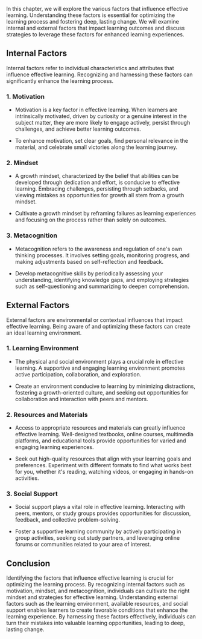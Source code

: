 
In this chapter, we will explore the various factors that influence effective learning. Understanding these factors is essential for optimizing the learning process and fostering deep, lasting change. We will examine internal and external factors that impact learning outcomes and discuss strategies to leverage these factors for enhanced learning experiences.

**Internal Factors**
--------------------

Internal factors refer to individual characteristics and attributes that influence effective learning. Recognizing and harnessing these factors can significantly enhance the learning process.

### **1. Motivation**

* Motivation is a key factor in effective learning. When learners are intrinsically motivated, driven by curiosity or a genuine interest in the subject matter, they are more likely to engage actively, persist through challenges, and achieve better learning outcomes.

* To enhance motivation, set clear goals, find personal relevance in the material, and celebrate small victories along the learning journey.

### **2. Mindset**

* A growth mindset, characterized by the belief that abilities can be developed through dedication and effort, is conducive to effective learning. Embracing challenges, persisting through setbacks, and viewing mistakes as opportunities for growth all stem from a growth mindset.

* Cultivate a growth mindset by reframing failures as learning experiences and focusing on the process rather than solely on outcomes.

### **3. Metacognition**

* Metacognition refers to the awareness and regulation of one's own thinking processes. It involves setting goals, monitoring progress, and making adjustments based on self-reflection and feedback.

* Develop metacognitive skills by periodically assessing your understanding, identifying knowledge gaps, and employing strategies such as self-questioning and summarizing to deepen comprehension.

**External Factors**
--------------------

External factors are environmental or contextual influences that impact effective learning. Being aware of and optimizing these factors can create an ideal learning environment.

### **1. Learning Environment**

* The physical and social environment plays a crucial role in effective learning. A supportive and engaging learning environment promotes active participation, collaboration, and exploration.

* Create an environment conducive to learning by minimizing distractions, fostering a growth-oriented culture, and seeking out opportunities for collaboration and interaction with peers and mentors.

### **2. Resources and Materials**

* Access to appropriate resources and materials can greatly influence effective learning. Well-designed textbooks, online courses, multimedia platforms, and educational tools provide opportunities for varied and engaging learning experiences.

* Seek out high-quality resources that align with your learning goals and preferences. Experiment with different formats to find what works best for you, whether it's reading, watching videos, or engaging in hands-on activities.

### **3. Social Support**

* Social support plays a vital role in effective learning. Interacting with peers, mentors, or study groups provides opportunities for discussion, feedback, and collective problem-solving.

* Foster a supportive learning community by actively participating in group activities, seeking out study partners, and leveraging online forums or communities related to your area of interest.

**Conclusion**
--------------

Identifying the factors that influence effective learning is crucial for optimizing the learning process. By recognizing internal factors such as motivation, mindset, and metacognition, individuals can cultivate the right mindset and strategies for effective learning. Understanding external factors such as the learning environment, available resources, and social support enables learners to create favorable conditions that enhance the learning experience. By harnessing these factors effectively, individuals can turn their mistakes into valuable learning opportunities, leading to deep, lasting change.

